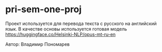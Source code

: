 # pri-sem-one-proj 

Проект используется для перевода текста с русского на английский язык.
В качестве основы используется готовая модель <https://huggingface.co/Helsinki-NLP/opus-mt-ru-en>

Автор: Владимир Пономарев
